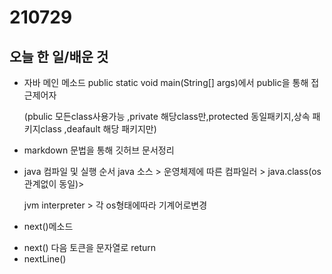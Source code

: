 # 210729

## 오늘 한 일/배운 것

- 자바 메인 메소드  public static void main(String[] args)에서 public을 통해 접근제어자 

  (pbulic 모든class사용가능 ,private 해당class만,protected 동일패키지,상속 패키지class ,deafault 해당 패키지만)

- markdown 문법을 통해 깃허브 문서정리
- java 컴파일 및 실행 순서 java 소스 > 운영체제에 따른 컴파일러 > java.class(os관계없이 동일)>               

   jvm interpreter  > 각 os형태에따라 기계어로변경
- next()메소드 

+ next() 다음 토큰을 문자열로 return
+ nextLine()  
